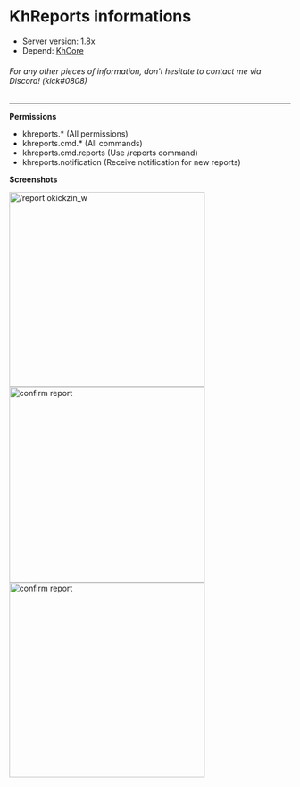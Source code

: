 # KhReports informations
- Server version: 1.8x
- Depend: [KhCore](https://github.com/KickHolse/KhCore)
###### For any other pieces of information, don't hesitate to contact me via Discord! (kick#0808)
<hr>

**Permissions**
- khreports.* (All permissions)
- khreports.cmd.* (All commands)
- khreports.cmd.reports (Use /reports command)
- khreports.notification (Receive notification for new reports)

**Screenshots**

<img src="https://user-images.githubusercontent.com/68570647/214370883-90f58a6b-0617-48ff-8bdc-180b96e110cf.png" width="350" title="/report okickzin_w">
<img src="https://user-images.githubusercontent.com/68570647/214379133-59c28f57-4049-4553-af34-55ca0b309018.png" width="350" title="confirm report">
<img src="https://user-images.githubusercontent.com/68570647/214379138-1da02890-6383-4e72-add2-d8dc8d820beb.png" width="350" title="confirm report">
